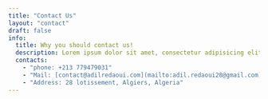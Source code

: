 ```yaml
---
title: "Contact Us"
layout: "contact"
draft: false
info: 
  title: Why you should contact us!
  description: Lorem ipsum dolor sit amet, consectetur adipisicing elit. Velit recusandae voluptates doloremque veniam temporibus porro culpa ipsa, nisi soluta minima saepe laboriosam debitis nesciunt.
  contacts: 
    - "phone: +213 779479031"
    - "Mail: [contact@adilredaoui.com](mailto:adil.redaoui28@gmail.com)"
    - "Address: 28 lotissement, Algiers, Algeria"
---
```

